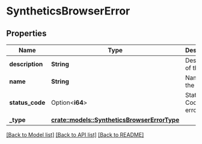 # SyntheticsBrowserError

## Properties

Name | Type | Description | Notes
------------ | ------------- | ------------- | -------------
**description** | **String** | Description of the error. | 
**name** | **String** | Name of the error. | 
**status_code** | Option<**i64**> | Status Code of the error. | [optional]
**_type** | [**crate::models::SyntheticsBrowserErrorType**](SyntheticsBrowserErrorType.md) |  | 

[[Back to Model list]](../README.md#documentation-for-models) [[Back to API list]](../README.md#documentation-for-api-endpoints) [[Back to README]](../README.md)



